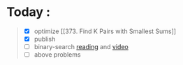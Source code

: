 # Today :

> -   [x] optimize [[373. Find K Pairs with Smallest Sums]]
> -   [x] publish
> -   [ ] binary-search [reading](https://github.com/liyin2015/Hands-on-Algorithmic-Problem-Solving/blob/master/decrease_and_conquer.pdf) and [video](https://youtu.be/TiQ_W2qG3kU)
> -   [ ] above problems
